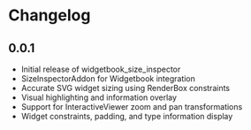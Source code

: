 # Changelog

## 0.0.1

- Initial release of widgetbook_size_inspector
- SizeInspectorAddon for Widgetbook integration
- Accurate SVG widget sizing using RenderBox constraints
- Visual highlighting and information overlay
- Support for InteractiveViewer zoom and pan transformations
- Widget constraints, padding, and type information display